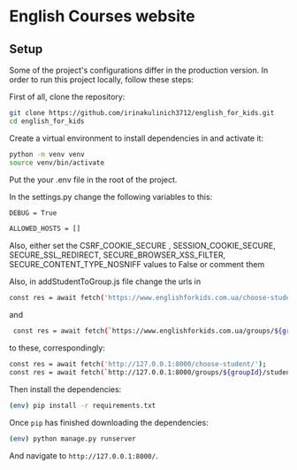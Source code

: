 # English Courses website

## Setup

Some of the project's configurations differ in the production version.
In order to run this project locally, follow these steps:

First of all, clone the repository:

```sh
git clone https://github.com/irinakulinich3712/english_for_kids.git
cd english_for_kids
```

Create a virtual environment to install dependencies in and activate it:

```sh
python -m venv venv
source venv/bin/activate
```
Put the your .env file in the root of the project.

In the settings.py change the following variables to this:

```sh
DEBUG = True

ALLOWED_HOSTS = []

```

Also, either set the CSRF_COOKIE_SECURE , SESSION_COOKIE_SECURE, SECURE_SSL_REDIRECT, SECURE_BROWSER_XSS_FILTER, SECURE_CONTENT_TYPE_NOSNIFF 
values to False or comment them

Also, in addStudentToGroup.js file change the urls in
```sh
const res = await fetch('https://www.englishforkids.com.ua/choose-student/');
```
and 
```sh
 const res = await fetch(`https://www.englishforkids.com.ua/groups/${groupId}/students/add-student/${studentId}/`);
```
to these, correspondingly:
```sh
const res = await fetch('http://127.0.0.1:8000/choose-student/');
const res = await fetch(`http://127.0.0.1:8000/groups/${groupId}/students/add-student/${studentId}/`);
```

Then install the dependencies:

```sh
(env) pip install -r requirements.txt
```

Once `pip` has finished downloading the dependencies:
```sh
(env) python manage.py runserver
```
And navigate to `http://127.0.0.1:8000/`.
